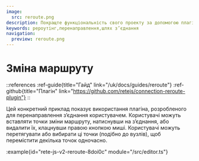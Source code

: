 ```yaml
---
image:
  src: reroute.png
description: Покращте функціональність свого проекту за допомогою плагіна рероутінгу з’єднання. Дозвольте користувачам вставляти точки зміни маршруту, натиснувши на з’єднання, або видалити їх, клацнувши правою кнопкою миші. Насолоджуйтеся більш організованим і структурованим робочим процесом за допомогою цієї потужної функції
keywords: рероутінг,перенаправлення,шлях з’єднання
navigation:
  preview: reroute.png
---
```


# Зміна маршруту

::references
:ref-guide{title="Гайд" link="/uk/docs/guides/reroute"}
:ref-github{title="Плагін" link="https://github.com/retejs/connection-reroute-plugin"}
::

Цей конкретний приклад показує використання плагіна, розробленого для перенаправлення з’єднання користувачем. Користувачі можуть вставляти точки зміни маршруту, натиснувши на з’єднання, або видалити їх, клацнувши правою кнопкою миші. Користувачі можуть перетягувати або вибирати ці точки (подібно до вузлів), щоб перемістити декілька точок одночасно.

:example{id="rete-js-v2-reroute-8doi0c" module="/src/editor.ts"}

